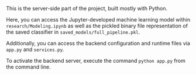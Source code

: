 This is the server-side part of the project, built mostly with Python.

Here, you can access the Jupyter-developed machine learning model within `research/Modeling.ipynb` as well as the pickled binary file representation of the saved classifier in `saved_models/full_pipeline.pkl`. 

Additionally, you can access the backend configuration and runtime files via `app.py` and `services.py`. 

To activate the backend server, execute the command `python app.py` from the command line. 